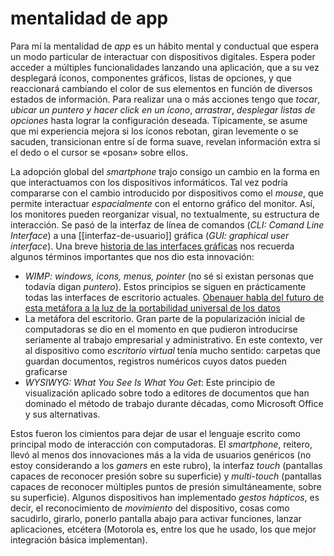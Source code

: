 # mentalidad de app
Para mí la mentalidad de *app* es un hábito mental y conductual que espera un modo particular de interactuar con dispositivos digitales. Espera poder acceder a múltiples funcionalidades lanzando una aplicación, que a su vez desplegará íconos, componentes gráficos, listas de opciones, y que reaccionará cambiando el color de sus elementos en función de diversos estados de información. Para realizar una o más acciones tengo que *tocar*, *ubicar un puntero y hacer click en un ícono*, *arrastrar*, *desplegar listas de opciones* hasta lograr la configuración deseada. Típicamente, se asume que mi experiencia mejora si los íconos rebotan, giran levemente o se sacuden, transicionan entre sí de forma suave, revelan información extra si el dedo o el cursor se «posan» sobre ellos.

La adopción global del *smartphone* trajo consigo un cambio en la forma en que interactuamos con los dispositivos informáticos. Tal vez podría compararse con el cambio introducido por dispositivos como el *mouse*, que permite interactuar *espacialmente* con el entorno gráfico del monitor. Así, los monitores pueden reorganizar visual, no textualmente, su estructura de interacción. Se pasó de la interfaz de línea de comandos (*CLI: Comand Line Interface*) a una [[interfaz-de-usuario]] gráfica (*GUI: graphical user interface*). Una breve [historia de las interfaces gráficas](https://en.wikipedia.org/wiki/History_of_the_graphical_user_interface) nos recuerda algunos términos importantes que nos dio esta innovación:

- *WIMP: windows, icons, menus, pointer* (no sé si existan personas que todavía digan *puntero*). Estos principios se siguen en prácticamente todas las interfaces de escritorio actuales. [Obenauer habla del futuro de esta metáfora a la luz de la portabilidad universal de los datos](https://alexanderobenauer.com/labnotes/002/)
- La metáfora del escritorio. Gran parte de la popularización inicial de computadoras se dio en el momento en que pudieron introducirse seriamente al trabajo empresarial y administrativo. En este contexto, ver al dispositivo como *escritorio virtual* tenía mucho sentido: carpetas que guardan documentos, registros numéricos cuyos datos pueden graficarse
- *WYSIWYG: What You See Is What You Get*: Este principio de visualización aplicado sobre todo a editores de documentos que han dominado el método de trabajo durante décadas, como Microsoft Office y sus alternativas.

Estos fueron los cimientos para dejar de usar el lenguaje escrito como principal modo de interacción con computadoras. El *smartphone*, reitero, llevó al menos dos innovaciones más a la vida de usuarios genéricos (no estoy considerando a los *gamers* en este rubro), la interfaz *touch* (pantallas capaces de reconocer presión sobre su superficie) y *multi-touch* (pantallas capaces de reconocer múltiples puntos de presión simultáneamente, sobre su superficie). Algunos dispositivos han implementado *gestos hápticos*, es decir, el reconocimiento de *movimiento* del dispositivo, cosas como sacudirlo, girarlo, ponerlo pantalla abajo para activar funciones, lanzar aplicaciones, etcétera (Motorola es, entre los que he usado, los que mejor integración básica implementan).
